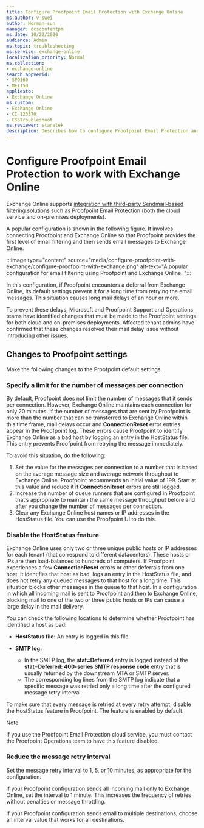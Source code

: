 ```yaml
---
title: Configure Proofpoint Email Protection with Exchange Online
ms.author: v-swei
author: Norman-sun
manager: dcscontentpm
ms.date: 10/22/2020
audience: Admin
ms.topic: troubleshooting
ms.service: exchange-online
localization_priority: Normal
ms.collection: 
- exchange-online
search.appverid:
- SPO160
- MET150
appliesto:
- Exchange Online
ms.custom: 
- Exchange Online
- CI 123370
- CSSTroubleshoot 
ms.reviewer: stanalek
description: Describes how to configure Proofpoint Email Protection and other Sendmail-based applications with Exchange Online. 
---
```

# Configure Proofpoint Email Protection to work with Exchange Online

Exchange Online supports [integration with third-party Sendmail-based filtering solutions](/exchange/mail-flow-best-practices/manage-mail-flow-using-third-party-cloud) such as Proofpoint Email Protection (both the cloud service and on-premises deployments).

A popular configuration is shown in the following figure. It involves connecting Proofpoint and Exchange Online so that Proofpoint provides the first level of email filtering and then sends email messages to Exchange Online.

:::image type="content" source="media/configure-proofpoint-with-exchange/configure-proofpoint-with-exchange.png" alt-text="A popular configuration for email filtering using Proofpoint and Exchange Online. ":::

In this configuration, if Proofpoint encounters a deferral from Exchange Online, its default settings prevent it for a long time from retrying the email messages. This situation causes long mail delays of an hour or more.

To prevent these delays, Microsoft and Proofpoint Support and Operations teams have identified changes that must be made to the Proofpoint settings for both cloud and on-premises deployments. Affected tenant admins have confirmed that these changes resolved their mail delay issue without introducing other issues.

## Changes to Proofpoint settings

Make the following changes to the Proofpoint default settings.

### Specify a limit for the number of messages per connection

By default, Proofpoint does not limit the number of messages that it sends per connection. However, Exchange Online maintains each connection for only 20 minutes. If the number of messages that are sent by Proofpoint is more than the number that can be transferred to Exchange Online within this time frame, mail delays occur and **ConnectionReset** error entries appear   in the Proofpoint log. These errors cause Proofpoint to identify Exchange Online as a bad host by logging an entry in the HostStatus file. This entry prevents Proofpoint from retrying the message immediately.

To avoid this situation, do the following:

1. Set the value for the messages per connection to a number that is based on the average message size and average network throughput to Exchange Online. Proofpoint recommends an initial value of 199. Start at this value and reduce it if **ConnectionReset** errors are still logged.
2. Increase the number of queue runners that are configured in Proofpoint that’s appropriate to maintain the same message throughput before and after you change the number of messages per connection.
3. Clear any Exchange Online host names or IP addresses in the HostStatus file. You can use the Proofpoint UI to do this.

### Disable the HostStatus feature

Exchange Online uses only two or three unique public hosts or IP addresses for each tenant (that correspond to different datacenters). These hosts or IPs are then load-balanced to hundreds of computers. If Proofpoint experiences a few **ConnectionReset** errors or other deferrals from one host, it identifies that host as bad, logs an entry in the HostStatus file, and does not retry any queued messages to that host for a long time. This situation blocks other messages in the queue to that host. In a configuration in which all incoming mail is sent to Proofpoint and then to Exchange Online, blocking mail to one of the two or three public hosts or IPs can cause a large delay in the mail delivery.

You can check the following locations to determine whether Proofpoint has identified a host as bad:

- **HostStatus file:** An entry is logged in this file.
- **SMTP log:**

  - In the SMTP log, the **stat=Deferred** entry is logged instead of the **stat=Deferred: 400-series SMTP response code** entry that is usually returned by the downstream MTA or SMTP server.
  - The corresponding log lines from the SMTP log indicate that a specific message was retried only a long time after the configured message retry interval.

To make sure that every message is retried at every retry attempt, disable the HostStatus feature in Proofpoint. The feature is enabled by default.

> [!Note]
> If you use the Proofpoint Email Protection cloud service, you must contact the Proofpoint Operations team to have this feature disabled.

### Reduce the message retry interval

Set the message retry interval to 1, 5, or 10 minutes, as appropriate for the configuration.

If your Proofpoint configuration sends all incoming mail only to Exchange Online, set the interval to 1 minute. This increases the frequency of retries without penalties or message throttling.

If your Proofpoint configuration sends email to multiple destinations, choose an interval value that works for all destinations.
